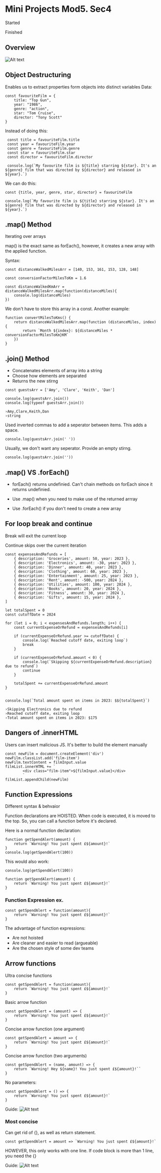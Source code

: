 # Mini Projects Mod5. Sec4

Started 

Finished

## Overview

![Alt text](image.png)

## Object Destructuring

Enables us to extract properties form objects into distinct variables
Data:
```
const favouriteFilm = {
    title: "Top Gun",
    year: "1986",
    genre: "action",
    star: "Tom Cruise",
    director: "Tony Scott"
} 
```
Instead of doing this:
```
 const title = favouriteFilm.title
 const year = favouriteFilm.year
 const genre = favouriteFilm.genre
 const star = favouriteFilm.star
 const director = favouriteFilm.director

 console.log(`My favourite film is ${title} starring ${star}. It's an ${genre} film that was directed by ${director} and released in ${year}.`)

```

We can do this:
```
const {title, year, genre, star, director} = favouriteFilm

console.log(`My favourite film is ${title} starring ${star}. It's an ${genre} film that was directed by ${director} and released in ${year}.`)
```

## .map() Method
Iterating over arrays

map() is the exact same as forEach(), however, it creates a new array with the applied function.

Syntax:
```
const distanceWalkedMilesArr = [140, 153, 161, 153, 128, 148]

const conversionFactorMilesToKm = 1.6

const distanceWalkedKmArr = distanceWalkedMilesArr.map(function(distanceMiles){
    console.log(distanceMiles)
})
```

We don't have to store this array in a const. Another example:
```
function convertMilesToKms() {
    return distanceWalkedMilesArr.map(function (distanceMiles, index) {
        return `Month ${index}: ${distanceMiles * conversionFactorMilesToKm}KM`
    })
}
```

## .join() Method
- Concatenates elements of array into a string
- Choose how elements are separated
- Returns the new stirng

```
const guestsArr = ['Amy', 'Clare', 'Keith', 'Dan'] 

console.log(guestsArr.join())
console.log(typeof guestsArr.join())

›Amy,Clare,Keith,Dan
›string
```

Used inverted commas to add a seperator between items. This adds a space.
```
console.log(guestsArr.join(' '))
```

Usually, we don't want any seperator. Provide an empty stirng.
```
console.log(guestsArr.join(''))
```

## .map() VS .forEach()

- forEach() returns undefinied. Can't chain methods on forEach since it returns undefinied.

- Use .map() when you need to make use of the returned arrray

- Use .forEach() if you don't need to create a new array

## For loop break and continue
Break will exit the current loop

Continue skips over the current iteration

```
const expensesAndRefunds = [
    { description: 'Groceries', amount: 50, year: 2023 },
    { description: 'Electronics', amount: -30, year: 2023 },
    { description: 'Dinner', amount: 40, year: 2023 },
    { description: 'Clothing', amount: 60, year: 2023 },
    { description: 'Entertainment', amount: 25, year: 2023 },
    { description: 'Rent', amount: -500, year: 2024 },
    { description: 'Utilities', amount: 100, year: 2024 },
    { description: 'Books', amount: 20, year: 2024 },
    { description: 'Fitness', amount: 30, year: 2024 },
    { description: 'Gifts', amount: 15, year: 2024 },
]

let totalSpent = 0
const cutoffDate = 2024

for (let i = 0; i < expensesAndRefunds.length; i++) {
    const currentExpenseOrRefund = expensesAndRefunds[i]
    
    if (currentExpenseOrRefund.year >= cutoffDate) {
        console.log(`Reached cutoff date, exiting loop`)
        break   
    }
    
    if (currentExpenseOrRefund.amount < 0) {
        console.log(`Skipping ${currentExpenseOrRefund.description} due to refund`)
        continue
    } 
    
    totalSpent += currentExpenseOrRefund.amount 
}


console.log(`Total amount spent on items in 2023: $${totalSpent}`)

›Skipping Electronics due to refund
›Reached cutoff date, exiting loop
›Total amount spent on items in 2023: $175
```

## Dangers of .innerHTML
Users can insert malicious JS. It's better to build the element manually

```
const newFilm = document.createElement('div')
newFilm.classList.add('film-item')
newFilm.textContent = filmInput.value
filmList.innerHTML += `
        <div class="film-item">${filmInput.value}</div>
        `
filmList.appendChild(newFilm)
```

## Function Expressions
Different syntax & behvaior

Function declarations are HOISTED. When code is executed, it is moved to the top. So, you can call a function before it's declared.

Here is a normal function declaration:
```
function getSpendAlert(amount) {
    return `Warning! You just spent £${amount}!`
}
console.log(getSpendAlert(100))
```

This would also work:
```
console.log(getSpendAlert(100))

function getSpendAlert(amount) {
    return `Warning! You just spent £${amount}!`
}
```

### Function Expression ex.
```
const getSpendAlert = function(amount){
    return `Warning! You just spent £${amount}!`
}
```

The advantage of function expressions:
- Are not hoisted
- Are cleaner and easier to read (argueable)
- Are the chosen style of some dev teams


## Arrow functions
Ultra concise functions

```
const getSpendAlert = function(amount){
    return `Warning! You just spent £${amount}!`
}
```

Basic arrow function
```
const getSpendAlert = (amount) => {
    return `Warning! You just spent £${amount}!`
} 
```

Concise arrow function (one argument)
```
const getSpendAlert = amount => {
    return `Warning! You just spent £${amount}!`
} 
```
Concise arrow function (two arguments)
```
const getSpendAlert = (name, amount) => {
    return `Warning! Hey ${name}! You just spent £${amount}!``
} 
```
No parameters:
```
const getSpendAlert = () => {
    return `Warning! You just spent £${amount}!`
} 
```

Guide:
![Alt text](image-1.png)

### Most concise
Can get rid of {}, as well as return statement.
```
const getSpendAlert = amount => `Warning! You just spent £${amount}!`
```

HOWEVER, this only works with one line. If code block is more than 1 line, you need the {} 

Guide:
![Alt text](image-2.png)


